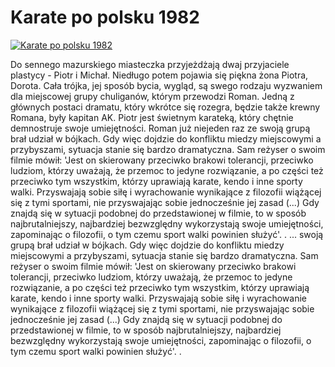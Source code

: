 Karate po polsku 1982 
=============
[![Karate po polsku 1982 ](http://vidos.pl/images/player.gif)](http://vidos.pl/karate-po-polsku-1982)

 Do sennego mazurskiego miasteczka przyjeżdżają dwaj przyjaciele plastycy - Piotr i Michał. Niedługo potem pojawia się piękna żona Piotra, Dorota. Cała trójka, jej sposób bycia, wygląd, są swego rodzaju wyzwaniem dla miejscowej grupy chuliganów, którym przewodzi Roman. Jedną z głównych postaci dramatu, który wkrótce się rozegra, będzie także krewny Romana, były kapitan AK. Piotr jest świetnym karateką, który chętnie demnostruje swoje umiejętności. Roman już niejeden raz ze swoją grupą brał udział w bójkach. Gdy więc dojdzie do konfliktu miedzy miejscowymi a przybyszami, sytuacja stanie się bardzo dramatyczna. Sam reżyser o swoim filmie mówił: 'Jest on skierowany przeciwko brakowi tolerancji, przeciwko ludziom, którzy uważają, że przemoc to jedyne rozwiązanie, a po części też przeciwko tym wszystkim, którzy uprawiają karate, kendo i inne sporty walki. Przyswajają sobie siłę i wyrachowanie wynikające z filozofii wiążącej się z tymi sportami, nie przyswajając sobie jednocześnie jej zasad (...) Gdy znajdą się w sytuacji podobnej do przedstawionej w filmie, to w sposób najbrutalniejszy, najbardziej bezwzględny wykorzystają swoje umiejętności, zapominając o filozofii, o tym czemu sport walki powinien służyć'. .   ... swoją grupą brał udział w bójkach. Gdy więc dojdzie do konfliktu miedzy miejscowymi a przybyszami, sytuacja stanie się bardzo dramatyczna. Sam reżyser o swoim filmie mówił: 'Jest on skierowany przeciwko brakowi tolerancji, przeciwko ludziom, którzy uważają, że przemoc to jedyne rozwiązanie, a po części też przeciwko tym wszystkim, którzy uprawiają karate, kendo i inne sporty walki. Przyswajają sobie siłę i wyrachowanie wynikające z filozofii wiążącej się z tymi sportami, nie przyswajając sobie jednocześnie jej zasad (...) Gdy znajdą się w sytuacji podobnej do przedstawionej w filmie, to w sposób najbrutalniejszy, najbardziej bezwzględny wykorzystają swoje umiejętności, zapominając o filozofii, o tym czemu sport walki powinien służyć'. .
